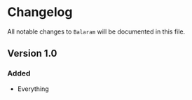# Changelog

All notable changes to `Balaram` will be documented in this file.

## Version 1.0

### Added
- Everything
